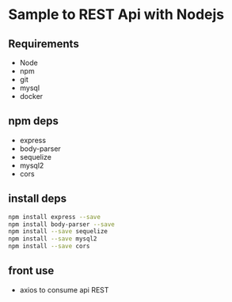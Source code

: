 # Sample to REST Api with Nodejs

## Requirements

* Node
* npm
* git
* mysql
* docker

## npm deps

* express
* body-parser
* sequelize
* mysql2
* cors

## install deps

```bash
npm install express --save
npm install body-parser --save
npm install --save sequelize
npm install --save mysql2
npm install --save cors 
```

## front use

* axios to consume api REST